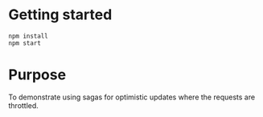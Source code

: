 # Getting started

    npm install
    npm start

# Purpose

To demonstrate using sagas for optimistic updates where the requests are throttled.
